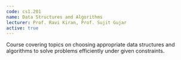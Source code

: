 ```yaml
---
code: cs1.201
name: Data Structures and Algorithms
lecturer: Prof. Ravi Kiran, Prof. Sujit Gujar
active: true
---
```

Course covering topics on choosing appropriate data structures and algorithms to solve problems efficiently under given constraints.
